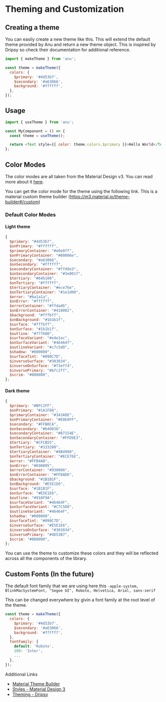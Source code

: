 # Theming and Customization

## Creating a theme

You can easily create a new theme like this. This will extend the default theme provided by Anu and return a new theme object. This is inspired by Dripsy so check their documentation for additional reference.

```js
import { makeTheme } from 'anu';

const theme = makeTheme({
  colors: {
    $primary: '#4d53b7',
    $secondary: '#a63066',
    background: '#ffffff',
  },
});
```

## Usage

```js
import { useTheme } from 'anu';

const MyComponent = () => {
  const theme = useTheme();

  return <Text style={{ color: theme.colors.$primary }}>Hello World</Text>;
};
```

## Color Modes

The color modes are all taken from the Material Design v3. You can read more about it [here](https://material.io/design/color/dark-theme.html#ui-application).

You can get the color mode for the theme using the following link. This is a material custom theme builder (https://m3.material.io/theme-builder#/custom)

### Default Color Modes

#### Light theme

```js
{
  $primary: "#4d53b7",
  $onPrimary: "#ffffff",
  $primaryContainer: "#e0e0ff",
  $onPrimaryContainer: "#00006e",
  $secondary: "#a63066",
  $onSecondary: "#ffffff",
  $secondaryContainer: "#ffd9e3",
  $onSecondaryContainer: "#3e001f",
  $tertiary: "#646100",
  $onTertiary: "#ffffff",
  $tertiaryContainer: "#ece76e",
  $onTertiaryContainer: "#1e1d00",
  $error: "#ba1a1a",
  $onError: "#ffffff",
  $errorContainer: "#ffdad6",
  $onErrorContainer: "#410002",
  $background: "#fffbff",
  $onBackground: "#1b1b1f",
  $surface: "#fffbff",
  $onSurface: "#1b1b1f",
  $outline: "#777680",
  $surfaceVariant: "#e4e1ec",
  $onSurfaceVariant: "#46464f",
  $outlineVariant: "#c7c5d0",
  $shadow: "#000000",
  $surfaceTint: "#090C7D",
  $inverseSurface: "#303034",
  $inverseOnSurface: "#f3eff4",
  $inversePrimary: "#bfc2ff",
  $scrim: "#000000",
};

```

#### Dark theme

```js
{
  $primary: "#BFC2FF",
  $onPrimary: "#1A1F88",
  $primaryContainer: "#343A9E",
  $onPrimaryContainer: "#E0E0FF",
  $secondary: "#FFB0CA",
  $onSecondary: "#640036",
  $secondaryContainer: "#87154E",
  $onSecondaryContainer: "#FFD9E3",
  $tertiary: "#CFCB55",
  $onTertiary: "#333200",
  $tertiaryContainer: "#4B4900",
  $onTertiaryContainer: "#ECE76E",
  $error: "#FFB4AB",
  $onError: "#690005",
  $errorContainer: "#93000A",
  $onErrorContainer: "#FFDAD6",
  $background: "#1B1B1F",
  $onBackground: "#E5E1E6",
  $surface: "#1B1B1F",
  $onSurface: "#E5E1E6",
  $outline: "#918F9A",
  $surfaceVariant: "#46464F",
  $onSurfaceVariant: "#C7C5D0",
  $outlineVariant: "#46464F",
  $shadow: "#000000",
  $surfaceTint: "#090C7D",
  $inverseSurface: "#E5E1E6",
  $inverseOnSurface: "#303034",
  $inversePrimary: "#4D53B7",
  $scrim: "#000000",
};

```

You can use the theme to customize these colors and they will be reflected across all the components of the library.

## Custom Fonts (In the future)

The default font family that we are using here this `-apple-system, BlinkMacSystemFont, "Segoe UI", Roboto, Helvetica, Arial, sans-serif`

This can be changed everywhere by givin a font family at the root level of the theme.

```js
const theme = makeTheme({
  colors: {
    $primary: '#4d53b7',
    $secondary: '#a63066',
    background: '#ffffff',
  },
  fontFamily: {
    default: 'Roboto',
    100: 'Inter',
    ...
  },
});
```

Additional Links

- [Material Theme Builder](https://m3.material.io/theme-builder#/custom)
- [Styles - Material Design 3](https://m3.material.io/styles)
- [Theming - Dripsy](https://www.dripsy.xyz/usage/theming/create)
